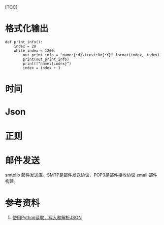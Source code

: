 [TOC]


# 格式化输出

```
def print_info():
    index = 20
    while index < 1200:
        out_print_info = "name:{:d}\ttest:0x{:X}".format(index, index)
        print(out_print_info)
        print(f"name:{index}")
        index = index + 1
```

# 时间


# Json


# 正则


# 邮件发送

smtplib 邮件发送库。SMTP是邮件发送协议，POP3是邮件接收协议
email 邮件构建。


# 参考资料

1. [使用Python读取，写入和解析JSON](https://cloud.tencent.com/developer/article/1654900)